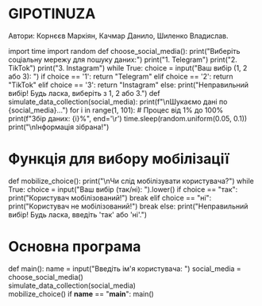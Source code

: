 # GIPOTINUZA
Автори:
Корнєєв Маркіян,
Качмар Данило,
Шиленко Владислав.

import time
import random
def choose_social_media():
    print("Виберіть соціальну мережу для пошуку даних:")
    print("1. Telegram")
    print("2. TikTok")
    print("3. Instagram")
    while True:
        choice = input("Ваш вибір (1, 2 або 3): ")
        if choice == '1':
            return "Telegram"
        elif choice == '2':
            return "TikTok"
        elif choice == '3':
            return "Instagram"
        else:
            print("Неправильний вибір! Будь ласка, виберіть з 1, 2 або 3.")
def simulate_data_collection(social_media):
    print(f"\nШукаємо дані по {social_media}...")
    for i in range(1, 101):  # Процес від 1% до 100%
        print(f"Збір даних: {i}%", end='\r')
        time.sleep(random.uniform(0.05, 0.1)) 
    print("\nІнформація зібрана!")
# Функція для вибору мобілізації
def mobilize_choice():
    print("\nЧи слід мобілізувати користувача?")
    while True:
        choice = input("Ваш вибір (так/ні): ").lower()
        if choice == "так":
            print("Користувач мобілізований!")
            break
        elif choice == "ні":
            print("Користувач не мобілізований!")
            break
        else:
            print("Неправильний вибір! Будь ласка, введіть 'так' або 'ні'.")
# Основна програма
def main():
    name = input("Введіть ім'я користувача: ")
    social_media = choose_social_media()  
    simulate_data_collection(social_media)  
    mobilize_choice() 
if __name__ == "__main__":
    main()
